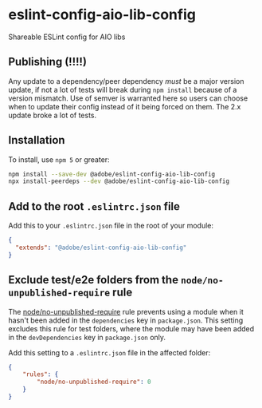 <!--
Copyright 2019 Adobe. All rights reserved.
This file is licensed to you under the Apache License, Version 2.0 (the "License");
you may not use this file except in compliance with the License. You may obtain a copy
of the License at http://www.apache.org/licenses/LICENSE-2.0

Unless required by applicable law or agreed to in writing, software distributed under
the License is distributed on an "AS IS" BASIS, WITHOUT WARRANTIES OR REPRESENTATIONS
OF ANY KIND, either express or implied. See the License for the specific language
governing permissions and limitations under the License.
-->

# eslint-config-aio-lib-config

Shareable ESLint config for AIO libs

## Publishing (!!!!)

Any update to a dependency/peer dependency *must* be a major version update, if not a lot of tests will break during `npm install` because of a version mismatch. Use of semver is warranted here so users can choose when to update their config instead of it being forced on them. The 2.x update broke a lot of tests.

## Installation

To install, use `npm 5` or greater:

```bash
npm install --save-dev @adobe/eslint-config-aio-lib-config
npx install-peerdeps --dev @adobe/eslint-config-aio-lib-config
```

## Add to the root `.eslintrc.json` file

Add this to your `.eslintrc.json` file in the root of your module:

```json
{
  "extends": "@adobe/eslint-config-aio-lib-config"
}
```

## Exclude test/e2e folders from the `node/no-unpublished-require` rule

The [node/no-unpublished-require](https://github.com/mysticatea/eslint-plugin-node/blob/master/docs/rules/no-unpublished-require.md) rule prevents using a module when it hasn't been added in the `dependencies` key in `package.json`.
This setting excludes this rule for test folders, where the module may have been added in the `devDependencies` key in `package.json` only.

Add this setting to a `.eslintrc.json` file in the affected folder:

```json
{
    "rules": {
        "node/no-unpublished-require": 0
    }
}
```

